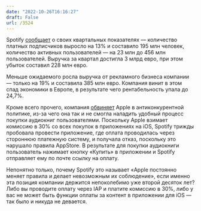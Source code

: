 ```yaml
---
date: "2022-10-26T16:16:27"
draft: False
url: /3524
---
```


Spotify [сообщает](https://www.reuters.com/technology/spotify-beats-revenue-forecasts-ad-growth-slow-2022-10-25/) о своих квартальных показателях — количество платных подписчиков выросло на 13% и составило 195 млн человек, количество активных пользователей — на 23 млн до 456 млн пользователей. Выручка за квартал достигла 3 млрд евро, при этом убыток составил 228 млн евро.

Меньше ожидаемого росла выручка от рекламного бизнеса компании — только на 19% и составила 385 млн евро. Компания винит в этом спад экономики в Европе, в результате чего рентабельность упала до 24,7%. 

Кроме всего прочего, компания [обвиняет](https://newsroom.spotify.com/2022-10-25/apples-anti-competitive-behavior-hurts-everyone-including-audiobook-listeners-publishers-and-authors/) Apple в антиконкурентной политике, из-за чего она так и не смогла наладить удобный процесс покупки аудиокниг пользователями. Поскольку Apple взимает комиссию в 30% со всех покупок в приложениях на iOS, Spotify трижды пробовала провести приложение, где оплата проводилась через стороннюю платежную систему, и получала отказ, поскольку это нарушало правила AppStore. В результате для покупки аудиокниги пользователь нажимает кнопку «Купить» в приложении и Spotify отправляет ему по почте ссылку на оплату. 

Непонятно только, почему Spotify это называет «Apple постоянно меняет правила и делает невозможным их соблюдение», если именно эта позиция компании держится непоколебимо уже второй десяток лет? Либо вы проводите оплату через IAP и платите комиссию в 30%, либо у вас не может быть функции оплаты за контент в приложении для iOS — так было и никуда не девается.

